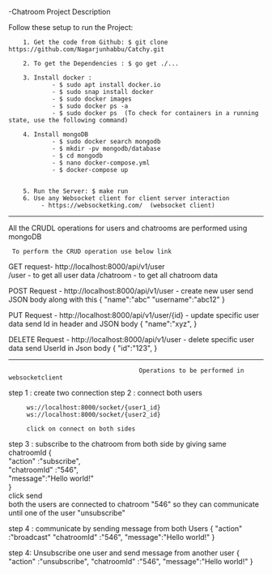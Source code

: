   
-Chatroom Project Description

 Follow these setup to run the Project:

        1. Get the code from Github: $ git clone https://github.com/Nagarjunhabbu/Catchy.git

        2. To get the Dependencies : $ go get ./...

        3. Install docker :
                - $ sudo apt install docker.io
                - $ sudo snap install docker
                - $ sudo docker images
                - $ sudo docker ps -a
                - $ sudo docker ps  (To check for containers in a running state, use the following command)

        4. Install mongoDB
                - $ sudo docker search mongodb
                - $ mkdir -pv mongodb/database
                - $ cd mongodb
                - $ nano docker-compose.yml
                - $ docker-compose up 


        5. Run the Server: $ make run
        6. Use any Websocket client for client server interaction
             - https://websocketking.com/  (websocket client)


----------------------------------------------------------------------------------------------------------------------------

All the CRUDL operations for users and chatrooms are performed using mongoDB
     
     To perform the CRUD operation use below link
        
  GET request-    http://localhost:8000/api/v1/user   
                 /user - to get all user data
                 /chatroom - to get all chatroom data

    
  POST Request -  http://localhost:8000/api/v1/user  - create new user
                    send JSON body along with this
                    {
                        "name":"abc"
                        "username":"abc12"
                    } 


  PUT Request -   http://localhost:8000/api/v1/user/{id}   - update specific user data
                    send Id in header and JSON body
                    {
                        "name":"xyz",
                    }
  
  DELETE Request -  http://localhost:8000/api/v1/user  - delete specific user data
                       send UserId in Json body
                       {
                        "id":"123",
                       }


---------------------------------------------------------------------------------------------------------------------------------

                                        Operations to be performed in websocketclient
                                                
step 1 : create two connection
step 2 : connect both users 

         ws://localhost:8000/socket/{user1_id}   
         ws://localhost:8000/socket/{user2_id}                                         

         click on connect on both sides                                                           
step 3 : subscribe to the chatroom from both side by giving same chatroomId
            {                                                                             
                "action" :"subscribe",                                                                                                         
                 "chatroomId" :"546",                                                            
                 "message":"Hello world!"                                                        
             }                                                                                 
    click send                                                                         
    both the users are connected to chatroom "546" so they can communicate until one of the user "unsubscribe"

step 4 : communicate by sending message from both Users 
                      {
                           "action" :"broadcast"
                            "chatroomId" :"546",
                            "message":"Hello world!"
                     }

step 4: Unsubscribe one user and send message from another user
            {
                    "action" :"unsubscribe",
                    "chatroomId" :"546",
                    "message":"Hello world!"
            }